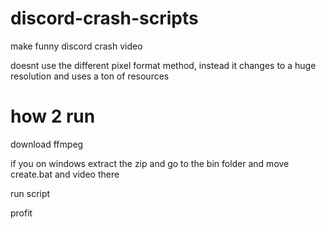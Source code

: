 # discord-crash-scripts
make funny discord crash video

doesnt use the different pixel format method, instead it changes to a huge resolution and uses a ton of resources

# how 2 run
download ffmpeg

if you on windows extract the zip and go to the bin folder and move create.bat and video there

run script

profit

